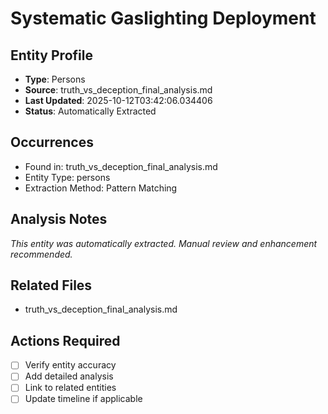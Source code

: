 # Systematic Gaslighting Deployment

## Entity Profile
- **Type**: Persons
- **Source**: truth_vs_deception_final_analysis.md
- **Last Updated**: 2025-10-12T03:42:06.034406
- **Status**: Automatically Extracted

## Occurrences
- Found in: truth_vs_deception_final_analysis.md
- Entity Type: persons
- Extraction Method: Pattern Matching

## Analysis Notes
*This entity was automatically extracted. Manual review and enhancement recommended.*

## Related Files
- truth_vs_deception_final_analysis.md

## Actions Required
- [ ] Verify entity accuracy
- [ ] Add detailed analysis
- [ ] Link to related entities
- [ ] Update timeline if applicable
